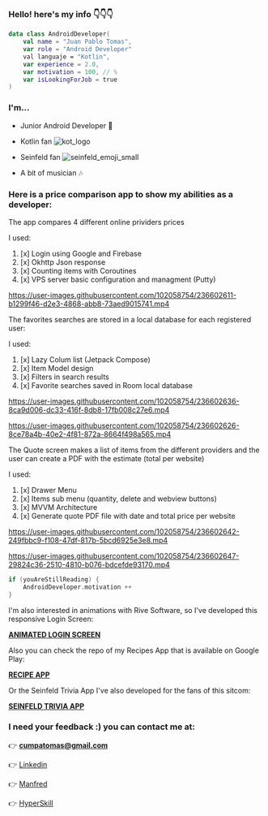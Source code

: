 
### Hello! here's my info 👇👇👇
```kotlin
data class AndroidDeveloper(
    val name = "Juan Pablo Tomas",
    var role = "Android Developer"
    val languaje = "Kotlin",
    var experience = 2.0,
    var motivation = 100, // %
    var isLookingForJob = true
)
```
### I'm...
* Junior Android Developer 📱


* Kotlin fan ![kot_logo](https://user-images.githubusercontent.com/102058754/236602534-ceee46b7-61bb-43b0-a3bf-c133f337bc4f.png)


* Seinfeld fan ![seinfeld_emoji_small](https://user-images.githubusercontent.com/102058754/236602538-906229d0-4142-43c8-8182-4f30efb2018b.png)


* A bit of musician 🎶

### Here is a price comparison app to show my abilities as a developer:

The app compares 4 different online prividers prices

I used:
1. [x] Login using Google and Firebase
2. [x] Okhttp Json response
3. [x] Counting items with Coroutines
4. [x] VPS server basic configuration and managment (Putty)


https://user-images.githubusercontent.com/102058754/236602611-b1299f46-d2e3-4868-abb8-73aed9015741.mp4



The favorites searches are stored in a local database for each registered user:

I used:
1. [x] Lazy Colum list (Jetpack Compose)
2. [x] Item Model design
3. [x] Filters in search results
4. [x] Favorite searches saved in Room local database

https://user-images.githubusercontent.com/102058754/236602636-8ca9d006-dc33-416f-8db8-17fb008c27e6.mp4 

https://user-images.githubusercontent.com/102058754/236602626-8ce78a4b-40e2-4f81-872a-8664f498a565.mp4


The Quote screen makes a list of items from the different providers and the user can create a PDF with the estimate (total per website)

I used:
1. [x] Drawer Menu
2. [x] Items sub menu (quantity, delete and webview buttons)
3. [x] MVVM Architecture
4. [x] Generate quote PDF file with date and total price per website



https://user-images.githubusercontent.com/102058754/236602642-249fbbc9-f108-47df-817b-5bcd6925e3e8.mp4


https://user-images.githubusercontent.com/102058754/236602647-29824c36-2510-4810-b076-bdcefde93170.mp4


```kotlin
if (youAreStillReading) {
    AndroidDeveloper.motivation ++
}
```
I'm also interested in animations with Rive Software, so I've developed this responsive Login Screen:

[**ANIMATED LOGIN SCREEN**](https://github.com/cumpatomas/rive-on-android)

Also you can check the repo of my Recipes App that is available on Google Play:

[**RECIPE APP**](https://github.com/cumpatomas/Recetas_De_Bruno_App)

Or the Seinfeld Trivia App I've also developed for the fans of this sitcom:

[**SEINFELD TRIVIA APP**](https://github.com/cumpatomas/SeinfeldTriviaApp)

### I need your feedback :) you can contact me at:

👉 **cumpatomas@gmail.com**

👉 [Linkedin](https://www.linkedin.com/in/juan-pablo-tomas-203693274/)

👉 [Manfred](https://mnf.red/84f790fd-5061-4ce1-b696-6eb1cb9eba29/classic)

👉 [HyperSkill](https://hyperskill.org/profile/201988658)
